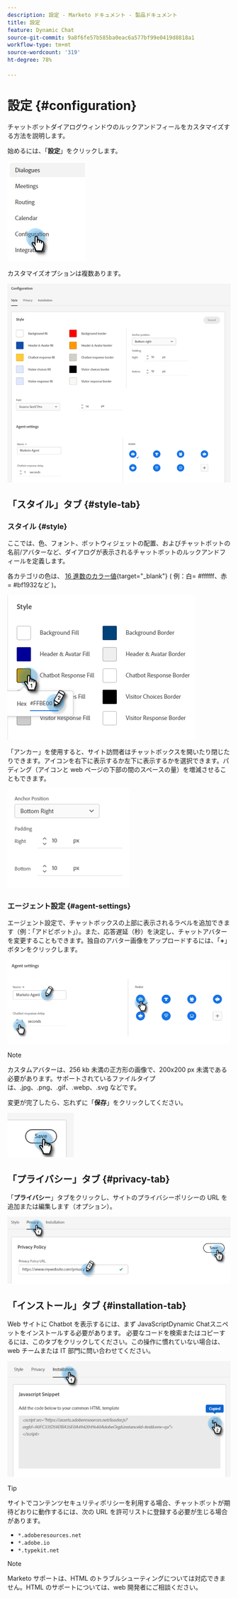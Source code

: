 ```yaml
---
description: 設定 - Marketo ドキュメント - 製品ドキュメント
title: 設定
feature: Dynamic Chat
source-git-commit: 9a8f6fe57b585ba0eac6a577bf99e0419d8818a1
workflow-type: tm+mt
source-wordcount: '319'
ht-degree: 78%

---
```


# 設定 {#configuration}

チャットボットダイアログウィンドウのルックアンドフィールをカスタマイズする方法を説明します。

始めるには、「**設定**」をクリックします。

![](assets/configuration-1.png)

カスタマイズオプションは複数あります。

![](assets/configuration-2.png)

## 「スタイル」タブ {#style-tab}

### スタイル {#style}

ここでは、色、フォント、ボットウィジェットの配置、およびチャットボットの名前/アバターなど、ダイアログが表示されるチャットボットのルックアンドフィールを定義します。

各カテゴリの色は、 [16 進数のカラー値](https://color.adobe.com/create/color-wheel){target="_blank"} ( 例：白= #ffffff、赤= #bf1932など )。

![](assets/configuration-3.png)

「アンカー」を使用すると、サイト訪問者はチャットボックスを開いたり閉じたりできます。アイコンを右下に表示するか左下に表示するかを選択できます。パディング（アイコンと web ページの下部の間のスペースの量）を増減させることもできます。

![](assets/configuration-4.png)

### エージェント設定 {#agent-settings}

エージェント設定で、チャットボックスの上部に表示されるラベルを追加できます（例：「アドビボット」）。また、応答遅延（秒）を決定し、チャットアバターを変更することもできます。独自のアバター画像をアップロードするには、「**+**」ボタンをクリックします。

![](assets/configuration-5.png)

>[!NOTE]
>
>カスタムアバターは、256 kb 未満の正方形の画像で、200x200 px 未満である必要があります。サポートされているファイルタイプは、.jpg、.png、.gif、.webp、.svg などです。

変更が完了したら、忘れずに「**保存**」をクリックしてください。

![](assets/configuration-6.png)

## 「プライバシー」タブ {#privacy-tab}

「**プライバシー**」タブをクリックし、サイトのプライバシーポリシーの URL を追加または編集します（オプション）。

![](assets/configuration-7.png)

## 「インストール」タブ {#installation-tab}

Web サイトに Chatbot を表示するには、まず JavaScriptDynamic Chatスニペットをインストールする必要があります。 必要なコードを検索またはコピーするには、このタブをクリックしてください。この操作に慣れていない場合は、web チームまたは IT 部門に問い合わせてください。

![](assets/configuration-8.png)

>[!TIP]
>
>サイトでコンテンツセキュリティポリシーを利用する場合、チャットボットが期待どおりに動作するには、次の URL を許可リストに登録する必要が生じる場合があります。
>
>* `*.adoberesources.net`
>* `*.adobe.io`
>* `*.typekit.net`

>[!NOTE]
>
>Marketo サポートは、HTML のトラブルシューティングについては対応できません。HTML のサポートについては、web 開発者にご相談ください。
